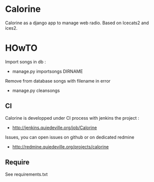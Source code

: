 Calorine
========

Calorine as a django app to manage web radio. Based on Icecats2 and
ices2.

HOwTO
=====

Import songs in db :

 * manage.py importsongs DIRNAME

Remove from database songs with filename in error

 * manage.py cleansongs

CI
--

Calorine is developped under CI process with jenkins the project :

* http://jenkins.quiedeville.org/job/Calorine

Issues, you can open issues on github or on dedicated redmine

* http://redmine.quiedeville.org/projects/calorine

Require
-------

See requirements.txt
